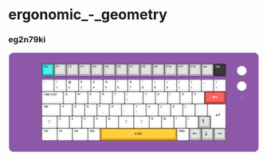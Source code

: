 #  ergonomic\_-\_geometry

### eg2n79ki

[![eg2n79ki on KLE](eg2n79ki.png)](https://www.keyboard-layout-editor.com/##@_backcolor=%238e58a8&name=eg2n79ki&radii=20px%3B&@_y:0.75&x:2.5&c=%2312c4bb%3B&=Esc&_c=%23b8b8b8%3B&=F1&=F2&=F3&=F4&=F5&=F6&=F7&=F8&=F9&=F10&=F11&=F12&=Ins&_c=%23303030&t=%23ffffff%3B&=Del&_x:0.75&c=%23b8b8b8&a:7&f:9&d:true%3B&=%3Ci%20class%2F=%22fa%20fa-circle%20fa-2x%22%3E%3C%2F%2Fi%3E%3B&@_y:0.25&x:2.5&c=%23ffffff&t=%23000000&a:4&f:3%3B&=~%0A%60&=!%0A1&=%2F@%0A2&=%23%0A3&=$%0A4&=%25%0A5&=%5E%0A6&=%2F&%0A7&=*%0A8&=(%0A9&=)%0A0&=%7B%0A%5B&=%7D%0A%5D&=%2F_%0A-&=+%0A%2F=&_x:0.75&c=%23b8b8b8&t=%23ffffff&a:7&f:9&d:true%3B&=%3Ci%20class%2F=%22fa%20fa-circle%20fa-2x%22%3E%3C%2F%2Fi%3E%3B&@_x:2.5&c=%23ffffff&t=%23000000&a:4&f:3&w:1.75%3B&=Caps%20Lock&=Q&=W&=E&=R&=T&_w:1.5%3B&=%7C%0A%5C&=Y&=U&=I&=O&=P&_c=%23d64545&t=%23ffffff&a:7&f:9&w:1.75%3B&=%3Ci%20class%2F='fa%20fa-long-arrow-left'%3E%3C%2F%2Fi%3E&_c=%23ffffff&f:3&w:2.5&d:true%3B&=%2F_-%2F_%3B&@_x:2.5&t=%23000000&a:4&w:1.5%3B&=Tab&=A&=S&=D&_n:true%3B&=F&=G&=%22%0A'&=%3F%0A%2F%2F&=H&_n:true%3B&=J&=K&=L&=%2F:%0A%2F%3B&_x:0.25&a:7&f:9&w:1.25&h:2&w2:1.5&h2:1&x2:-0.25%3B&=%3Ci%20class%2F='kb%20kb-Return-2'%3E%3C%2F%2Fi%3E%3B&@_x:2.5&w:1.25%3B&=%E2%87%A7&_a:4&f:3%3B&=Z&=X&=C&=V&=B&_a:7&f:9&w:1.25%3B&=%E2%87%A7&_w:1.25%3B&=%E2%87%A7&_a:4&f:3%3B&=N&=M&=%3C%0A,&=%3E%0A.&_c=%23b8b8b8&a:7&f:9%3B&=%3Ci%20class%2F='kb%20kb-Arrows-Up'%3E%3C%2F%2Fi%3E%3B&@_x:2.5&c=%23ffffff&a:4&f:3&w:1.25%3B&=Ctrl&_w:1.25%3B&=Fn&_w:1.25%3B&=Alt&=Win&_c=%23e6a600&a:7&w:6.25%3B&=6.25U&_c=%23ffffff&a:4%3B&=AltGr&_c=%23b8b8b8&a:7&f:9%3B&=%3Ci%20class%2F='kb%20kb-Arrows-Left'%3E%3C%2F%2Fi%3E&=%3Ci%20class%2F='kb%20kb-Arrows-Down'%3E%3C%2F%2Fi%3E&=%3Ci%20class%2F='kb%20kb-Arrows-Right'%3E%3C%2F%2Fi%3E%3B&@_y:-0.25&x:19&c=%23a96cf5&t=%23a96cf5&f:3&d:true%3B&=)